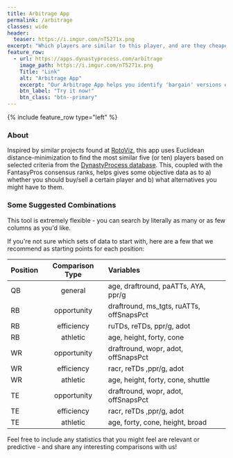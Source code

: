 ```yaml
---
title: Arbitrage App
permalink: /arbitrage
classes: wide
header:
  teaser: https://i.imgur.com/nT5271x.png
excerpt: "Which players are similar to this player, and are they cheaper or more expensive?"
feature_row:
  - url: https://apps.dynastyprocess.com/arbitrage
    image_path: https://i.imgur.com/nT5271x.png
    Title: "Link"
    alt: "Arbitrage App"
    excerpt: "Our Arbitrage App helps you identify 'bargain' versions of specific players."
    btn_label: "Try it now!"
    btn_class: "btn--primary"
---
```


{% include feature_row type="left" %}

### About
Inspired by similar projects found at [RotoViz](https://www.rotoviz.com), this app uses Euclidean distance-minimization to find the most similar five (or ten) players based on selected criteria from the [DynastyProcess database](/database). This, coupled with the FantasyPros consensus ranks, helps gives some objective data as to a) whether you should buy/sell a certain player and b) what alternatives you might have to them.

### Some Suggested Combinations

This tool is extremely flexible - you can search by literally as many or as few columns as you'd like.

If you're not sure which sets of data to start with, here are a few that we recommend as starting points for each position:

Position | Comparison Type | Variables
:---|:---:|:---
QB | general |  age, draftround, paATTs, AYA, ppr/g
RB| opportunity | draftround, ms_tgts, ruATTs, offSnapsPct
RB | efficiency | ruTDs, reTDs, ppr/g, adot
RB| athletic| age, height, forty, cone
WR| opportunity | draftround, wopr, adot, offSnapsPct
WR| efficiency | racr, reTDs ,ppr/g, adot
WR| athletic | age, height, forty, cone, shuttle
TE| opportunity | draftround, wopr, adot, offSnapsPct
TE| efficiency | racr, reTDs ,ppr/g, adot
TE | athletic | age, forty, cone, height, broad

Feel free to include any statistics that you might feel are relevant or predictive - and share any interesting comparisons with us!
